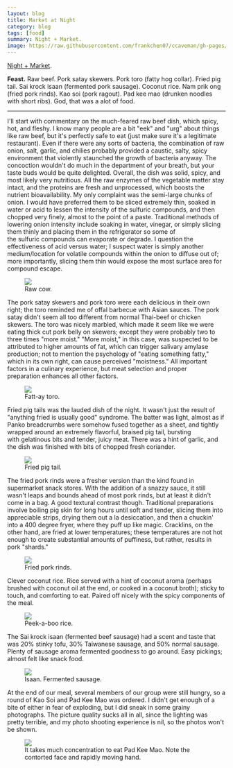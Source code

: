 ```yaml
---
layout: blog
title: Market at Night
category: blog
tags: [food]  
summary: Night + Market.
image: https://raw.githubusercontent.com/frankchen07/ccaveman/gh-pages/images/blog/121912_night_+_market_7_courtesy_fc.jpg
---
```


[Night + Market](http://www.yelp.com/biz/night-market-west-hollywood).

**Feast.** Raw beef. Pork satay skewers. Pork toro (fatty hog collar). Fried pig tail. Sai krock isaan (fermented pork sausage). Coconut rice. Nam prik ong (fried pork rinds). Kao soi (pork ragout). Pad kee mao (drunken noodles with short ribs). God, that was a alot of food.

---

I'll start with commentary on the much-feared raw beef dish, which spicy, hot, and fleshy. I know many people are a bit "eek" and "urg" about things like raw beef, but it's perfectly safe to eat (just make sure it's a legitimate restaurant). Even if there were any sorts of bacteria, the combination of raw onion, salt, garlic, and chilies probably provided a caustic, salty, spicy environment that violently staunched the growth of bacteria anyway. The concoction wouldn't do much in the department of your breath, but your taste buds would be quite delighted. Overall, the dish was solid, spicy, and most likely very nutritious. All the raw enzymes of the vegetable matter stay intact, and the proteins are fresh and unprocessed, which boosts the nutrient bioavailability. My only complaint was the semi-large chunks of onion. I would have preferred them to be sliced extremely thin, soaked in water or acid to lessen the intensity of the sulfuric compounds, and then chopped very finely, almost to the point of a paste. Traditional methods of lowering onion intensity include soaking in water, vinegar, or simply slicing them thinly and placing them in the refrigerator so some of the sulfuric compounds can evaporate or degrade. I question the effectiveness of acid versus water; I suspect water is simply another medium/location for volatile compounds within the onion to diffuse out of; more importantly, slicing them thin would expose the most surface area for compound escape.

<figure>
    <img src="https://raw.githubusercontent.com/frankchen07/ccaveman/gh-pages/images/blog/121912_night_+_market_1_courtesy_fc.jpg"></img>
    <figcaption>Raw cow.</figcaption>
</figure>

The pork satay skewers and pork toro were each delicious in their own right; the toro reminded me of offal barbecue with Asian sauces. The pork satay didn't seem all too different from normal Thai-beef or chicken skewers. The toro was nicely marbled, which made it seem like we were eating thick cut pork belly on skewers; except they were probably two to three times "more moist." "More moist," in this case, was suspected to be attributed to higher amounts of fat, which can trigger salivary amylase production; not to mention the psychology of "eating something fatty," which in its own right, can cause perceived "moistness." All important factors in a culinary experience, but meat selection and proper preparation enhances all other factors.

<figure>
    <img src="https://raw.githubusercontent.com/frankchen07/ccaveman/gh-pages/images/blog/121912_night_+_market_3_courtesy_fc.jpg"></img>
    <figcaption>Fatt-ay toro.</figcaption>
</figure>

Fried pig tails was the lauded dish of the night. It wasn't just the result of "anything fried is usually good" syndrome. The batter was light, almost as if Panko breadcrumbs were somehow fused together as a sheet, and tightly wrapped around an extremely flavorful, braised pig tail, bursting with gelatinous bits and tender, juicy meat. There was a hint of garlic, and the dish was finished with bits of chopped fresh coriander.

<figure>
    <img src="https://raw.githubusercontent.com/frankchen07/ccaveman/gh-pages/images/blog/121912_night_+_market_4_courtesy_fc.jpg"></img>
    <figcaption>Fried pig tail.</figcaption>
</figure>

The fried pork rinds were a fresher version than the kind found in supermarket snack stores. With the addition of a snazzy sauce, it still wasn't leaps and bounds ahead of most pork rinds, but at least it didn't come in a bag. A good textural contrast though. Traditional preparations involve boiling pig skin for long hours until soft and tender, slicing them into appreciable strips, drying them out a la desiccation, and then a chuckin' into a 400 degree fryer, where they puff up like magic. Cracklins, on the other hand, are fried at lower temperatures; these temperatures are not hot enough to create substantial amounts of puffiness, but rather, results in pork "shards."

<figure>
    <img src="https://raw.githubusercontent.com/frankchen07/ccaveman/gh-pages/images/blog/121912_night_+_market_5_courtesy_fc.jpg"></img>
    <figcaption>Fried pork rinds.</figcaption>
</figure>

Clever coconut rice. Rice served with a hint of coconut aroma (perhaps brushed with coconut oil at the end, or cooked in a coconut broth); sticky to touch, and comforting to eat. Paired off nicely with the spicy components of the meal.

<figure>
    <img src="https://raw.githubusercontent.com/frankchen07/ccaveman/gh-pages/images/blog/121912_night_+_market_6_courtesy_fc.jpg"></img>
    <figcaption>Peek-a-boo rice.</figcaption>
</figure>

The Sai krock isaan (fermented beef sausage) had a scent and taste that was 20% stinky tofu, 30% Taiwanese sausage, and 50% normal sausage. Plenty of sausage aroma fermented goodness to go around. Easy pickings; almost felt like snack food.

<figure>
    <img src="https://raw.githubusercontent.com/frankchen07/ccaveman/gh-pages/images/blog/121912_night_+_market_7_courtesy_fc.jpg"></img>
    <figcaption>Isaan. Fermented sausage.</figcaption>
</figure>

At the end of our meal, several members of our group were still hungry, so a round of Kao Soi and Pad Kee Mao was ordered. I didn't get enough of a bite of either in fear of exploding, but I did sneak in some grainy photographs. The picture quality sucks all in all, since the lighting was pretty terrible, and my photo shooting experience is nil, so the photos won't be shown.

<figure>
    <img src="https://raw.githubusercontent.com/frankchen07/ccaveman/gh-pages/images/blog/121912_night_+_market_9_courtesy_fc.jpg"></img>
    <figcaption>It takes much concentration to eat Pad Kee Mao. Note the contorted face and rapidly moving hand.</figcaption>
</figure>

